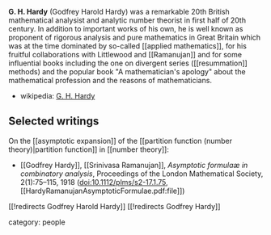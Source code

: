 
__G. H. Hardy__ (Godfrey Harold Hardy) was a remarkable 20th British mathematical analysist and analytic number theorist in first half of 20th century. In addition to important works of his own, he is well known as proponent of rigorous analysis and pure mathematics in Great Britain which was at the time dominated by so-called [[applied mathematics]], for his fruitful collaborations with Littlewood and [[Ramanujan]] and for some influential books including the one on divergent series ([[resummation]] methods) and the popular book "A mathematician's apology" about the mathematical profession and the reasons of mathematicians.

* wikipedia: [G. H. Hardy](https://en.wikipedia.org/wiki/G._H._Hardy)


## Selected writings

On the [[asymptotic expansion]] of the [[partition function (number theory)|partition function]] in [[number theory]]:

* [[Godfrey Hardy]], [[Srinivasa Ramanujan]], *Asymptotic formulaæ in combinatory analysis*, Proceedings of the London Mathematical Society, 2(1):75–115, 1918 ([doi:10.1112/plms/s2-17.1.75](https://doi.org/10.1112/plms/s2-17.1.75), [[HardyRamanujanAsymptoticFormulae.pdf:file]])



[[!redirects Godfrey Harold Hardy]]
[[!redirects Godfrey Hardy]]

category: people